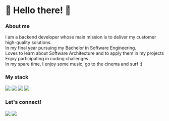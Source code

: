 <h1 >
👋 Hello there! 👋
</h1>
<h3> About me </h3>
I am a backend developer whose main mission is to deliver my customer high-quality solutions.<br>
In my final year pursuing my Bachelor in Software Engineering.  <br>
Loves to learn about Software Architecture and to apply them in my projects  <br>
Enjoy participating in coding challenges <br>
In my spare time, I enjoy some music, go to the cinema and surf :)  <br>


<h3 align="left">
  My stack
</h3>

<p>
<img src="https://img.shields.io/badge/-Typescript-%233178C6?style=flat&logo=typescript&logoColor=white"/>
<img src="https://img.shields.io/badge/React-20232A?&style=flat&logo=react&logoColor=61DAFB"/>
<img src="https://img.shields.io/badge/Node.js-43853D?style=flatbadge&logo=node.js&logoColor=white"/>   
<img src="https://img.shields.io/badge/Python-14354C?style=flat&logo=python&logoColor=white" />
</p>

<h3> Let's connect! </h3>
<a href="mailto:laureano.pedrojoao@gmail.com" target="blank"><img align="center" src="https://img.shields.io/badge/João Pedro Laureano-c14438?style=flat&logo=gmail&logoColor=white" /></a>
<a href="https://br.linkedin.com/in/joao-pedro-laureano" target="blank"><img align="center" src="https://img.shields.io/badge/João Pedro Laureano-0077B5?style=flat&logo=linkedin&logoColor=white" /></a>
